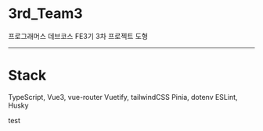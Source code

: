 # 3rd_Team3

프로그래머스 데브코스 FE3기 3차 프로젝트
도형

---

# Stack

TypeScript, Vue3, vue-router
Vuetify, tailwindCSS
Pinia, dotenv
ESLint, Husky

test
